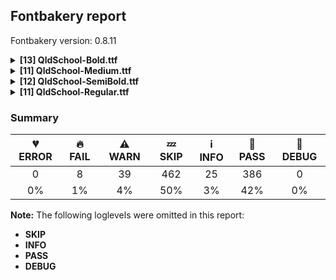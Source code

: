 ## Fontbakery report

Fontbakery version: 0.8.11

<details><summary><b>[13] QldSchool-Bold.ttf</b></summary><div><details><summary>🔥 <b>FAIL:</b> Check family name for GF Guide compliance. (<a href="https://font-bakery.readthedocs.io/en/stable/fontbakery/profiles/googlefonts.html#com.google.fonts/check/name/family_name_compliance">com.google.fonts/check/name/family_name_compliance</a>)</summary><div>


* 🔥 **FAIL** "QldSchool" is a CamelCased name. To solve this, simply use spaces instead in the font name. [code: camelcase]
</div></details><details><summary>🔥 <b>FAIL:</b> Do we have the latest version of FontBakery installed? (<a href="https://font-bakery.readthedocs.io/en/stable/fontbakery/profiles/universal.html#com.google.fonts/check/fontbakery_version">com.google.fonts/check/fontbakery_version</a>)</summary><div>


* 🔥 **FAIL** Current Font Bakery version is 0.8.11, while a newer 0.10.2 is already available. Please upgrade it with 'pip install -U fontbakery' [code: outdated-fontbakery]
</div></details><details><summary>⚠ <b>WARN:</b> Check Google Fonts glyph coverage. (<a href="https://font-bakery.readthedocs.io/en/stable/fontbakery/profiles/googlefonts.html#com.google.fonts/check/glyph_coverage">com.google.fonts/check/glyph_coverage</a>)</summary><div>


* ⚠ **WARN** GF_TransLatin_Pinyin is almost fulfilled. Missing codepoints:

	- 0x207F (SUPERSCRIPT LATIN SMALL LETTER N)


	- 0x030D (COMBINING VERTICAL LINE ABOVE)


	- 0x0358 (COMBINING DOT ABOVE RIGHT)


	- 0x1D3A (MODIFIER LETTER CAPITAL N)


	- 0x0114 (LATIN CAPITAL LETTER E WITH BREVE)


	- 0x012C (LATIN CAPITAL LETTER I WITH BREVE)
 

	- 0x014E (LATIN CAPITAL LETTER O WITH BREVE)
 [code: missing-codepoints]
</div></details><details><summary>⚠ <b>WARN:</b> Are there caret positions declared for every ligature? (<a href="https://font-bakery.readthedocs.io/en/stable/fontbakery/profiles/googlefonts.html#com.google.fonts/check/ligature_carets">com.google.fonts/check/ligature_carets</a>)</summary><div>


* ⚠ **WARN** This font lacks caret position values for ligature glyphs on its GDEF table. [code: lacks-caret-pos]
</div></details><details><summary>⚠ <b>WARN:</b> Is there kerning info for non-ligated sequences? (<a href="https://font-bakery.readthedocs.io/en/stable/fontbakery/profiles/googlefonts.html#com.google.fonts/check/kerning_for_non_ligated_sequences">com.google.fonts/check/kerning_for_non_ligated_sequences</a>)</summary><div>


* ⚠ **WARN** GPOS table lacks kerning info for the following non-ligated sequences:

	- f + i 

	- i + l [code: lacks-kern-info]
</div></details><details><summary>⚠ <b>WARN:</b> Check font follows the Google Fonts vertical metric schema (<a href="https://font-bakery.readthedocs.io/en/stable/fontbakery/profiles/googlefonts.html#com.google.fonts/check/vertical_metrics">com.google.fonts/check/vertical_metrics</a>)</summary><div>


* ⚠ **WARN** We recommend the absolute sum of the hhea metrics should be between 1.2-1.5x of the font's upm. This font has 1.7395x (3479) [code: bad-hhea-range]
</div></details><details><summary>⚠ <b>WARN:</b> Ensure fonts have ScriptLangTags declared on the 'meta' table. (<a href="https://font-bakery.readthedocs.io/en/stable/fontbakery/profiles/googlefonts.html#com.google.fonts/check/meta/script_lang_tags">com.google.fonts/check/meta/script_lang_tags</a>)</summary><div>


* ⚠ **WARN** This font file does not have a 'meta' table. [code: lacks-meta-table]
</div></details><details><summary>⚠ <b>WARN:</b> Check font contains no unreachable glyphs (<a href="https://font-bakery.readthedocs.io/en/stable/fontbakery/profiles/universal.html#com.google.fonts/check/unreachable_glyphs">com.google.fonts/check/unreachable_glyphs</a>)</summary><div>


* ⚠ **WARN** The following glyphs could not be reached by codepoint or substitution rules:

	- i.cv04

	- i.cv05

	- idotless_cedillabelowcomb

	- m.cv04

	- m.cv05

	- n.cv04

	- n.cv05

	- u.cv04

	- u.cv05

	- uni0131031B

	- uni01310324

	- uni01310325

	- uni01310326

	- x.cv04 

	- x.cv05
 [code: unreachable-glyphs]
</div></details><details><summary>⚠ <b>WARN:</b> Check if each glyph has the recommended amount of contours. (<a href="https://font-bakery.readthedocs.io/en/stable/fontbakery/profiles/universal.html#com.google.fonts/check/contour_count">com.google.fonts/check/contour_count</a>)</summary><div>


* ⚠ **WARN** This check inspects the glyph outlines and detects the total number of contours in each of them. The expected values are infered from the typical ammounts of contours observed in a large collection of reference font families. The divergences listed below may simply indicate a significantly different design on some of your glyphs. On the other hand, some of these may flag actual bugs in the font such as glyphs mapped to an incorrect codepoint. Please consider reviewing the design and codepoint assignment of these to make sure they are correct.

The following glyphs do not have the recommended number of contours:

	- Glyph name: Eth	Contours detected: 3	Expected: 2

	- Glyph name: aogonek	Contours detected: 3	Expected: 2

	- Glyph name: Dcroat	Contours detected: 3	Expected: 2

	- Glyph name: dcroat	Contours detected: 3	Expected: 2

	- Glyph name: eogonek	Contours detected: 3	Expected: 2

	- Glyph name: hbar	Contours detected: 2	Expected: 1

	- Glyph name: OE	Contours detected: 3	Expected: 2

	- Glyph name: oe	Contours detected: 4	Expected: 3

	- Glyph name: Tbar	Contours detected: 2	Expected: 1

	- Glyph name: tbar	Contours detected: 2	Expected: 1

	- Glyph name: Uogonek	Contours detected: 2	Expected: 1

	- Glyph name: uogonek	Contours detected: 2	Expected: 1

	- Glyph name: ohorn	Contours detected: 3	Expected: 2

	- Glyph name: Uhorn	Contours detected: 2	Expected: 1

	- Glyph name: uhorn	Contours detected: 2	Expected: 1

	- Glyph name: uni01EB	Contours detected: 3	Expected: 2

	- Glyph name: uni01EC	Contours detected: 4	Expected: 3

	- Glyph name: uni01ED	Contours detected: 4	Expected: 3

	- Glyph name: uni0228	Contours detected: 2	Expected: 1

	- Glyph name: uni0229	Contours detected: 3	Expected: 2

	- Glyph name: uni02B9	Contours detected: 0	Expected: 1

	- Glyph name: uni02C8	Contours detected: 0	Expected: 1

	- Glyph name: lambda	Contours detected: 0	Expected: 1

	- Glyph name: uni0E3F	Contours detected: 4	Expected: 3 or 5

	- Glyph name: uni1E09	Contours detected: 3	Expected: 2

	- Glyph name: uni1E1C	Contours detected: 3	Expected: 2

	- Glyph name: uni1E1D	Contours detected: 4	Expected: 3

	- Glyph name: uni1EDB	Contours detected: 4	Expected: 3

	- Glyph name: uni1EDD	Contours detected: 4	Expected: 3

	- Glyph name: uni1EDF	Contours detected: 4	Expected: 3

	- Glyph name: uni1EE1	Contours detected: 4	Expected: 3

	- Glyph name: uni1EE3	Contours detected: 4	Expected: 3

	- Glyph name: uni1EE8	Contours detected: 3	Expected: 2

	- Glyph name: uni1EE9	Contours detected: 3	Expected: 2

	- Glyph name: uni1EEA	Contours detected: 3	Expected: 2

	- Glyph name: uni1EEB	Contours detected: 3	Expected: 2

	- Glyph name: uni1EEC	Contours detected: 3	Expected: 2

	- Glyph name: uni1EED	Contours detected: 3	Expected: 2

	- Glyph name: uni1EEE	Contours detected: 3	Expected: 2

	- Glyph name: uni1EEF	Contours detected: 3	Expected: 2

	- Glyph name: uni1EF0	Contours detected: 3	Expected: 2

	- Glyph name: uni1EF1	Contours detected: 3	Expected: 2

	- Glyph name: Dcroat	Contours detected: 3	Expected: 2

	- Glyph name: Eth	Contours detected: 3	Expected: 2

	- Glyph name: OE	Contours detected: 3	Expected: 2

	- Glyph name: Tbar	Contours detected: 2	Expected: 1

	- Glyph name: Uhorn	Contours detected: 2	Expected: 1

	- Glyph name: Uogonek	Contours detected: 2	Expected: 1

	- Glyph name: aogonek	Contours detected: 3	Expected: 2

	- Glyph name: dcroat	Contours detected: 3	Expected: 2

	- Glyph name: eogonek	Contours detected: 3	Expected: 2

	- Glyph name: hbar	Contours detected: 2	Expected: 1

	- Glyph name: lambda	Contours detected: 0	Expected: 1

	- Glyph name: oe	Contours detected: 4	Expected: 3

	- Glyph name: ohorn	Contours detected: 3	Expected: 2

	- Glyph name: tbar	Contours detected: 2	Expected: 1

	- Glyph name: uhorn	Contours detected: 2	Expected: 1

	- Glyph name: uni01EC	Contours detected: 4	Expected: 3

	- Glyph name: uni01ED	Contours detected: 4	Expected: 3

	- Glyph name: uni0228	Contours detected: 2	Expected: 1

	- Glyph name: uni0229	Contours detected: 3	Expected: 2

	- Glyph name: uni02B9	Contours detected: 0	Expected: 1

	- Glyph name: uni02C8	Contours detected: 0	Expected: 1

	- Glyph name: uni0E3F	Contours detected: 4	Expected: 3 or 5

	- Glyph name: uni1E09	Contours detected: 3	Expected: 2

	- Glyph name: uni1E1C	Contours detected: 3	Expected: 2

	- Glyph name: uni1E1D	Contours detected: 4	Expected: 3

	- Glyph name: uni1EDB	Contours detected: 4	Expected: 3

	- Glyph name: uni1EDD	Contours detected: 4	Expected: 3

	- Glyph name: uni1EDF	Contours detected: 4	Expected: 3

	- Glyph name: uni1EE1	Contours detected: 4	Expected: 3

	- Glyph name: uni1EE3	Contours detected: 4	Expected: 3

	- Glyph name: uni1EE8	Contours detected: 3	Expected: 2

	- Glyph name: uni1EE9	Contours detected: 3	Expected: 2

	- Glyph name: uni1EEA	Contours detected: 3	Expected: 2

	- Glyph name: uni1EEB	Contours detected: 3	Expected: 2

	- Glyph name: uni1EEC	Contours detected: 3	Expected: 2

	- Glyph name: uni1EED	Contours detected: 3	Expected: 2

	- Glyph name: uni1EEE	Contours detected: 3	Expected: 2

	- Glyph name: uni1EEF	Contours detected: 3	Expected: 2

	- Glyph name: uni1EF0	Contours detected: 3	Expected: 2

	- Glyph name: uni1EF1	Contours detected: 3	Expected: 2 

	- Glyph name: uogonek	Contours detected: 2	Expected: 1
 [code: contour-count]
</div></details><details><summary>⚠ <b>WARN:</b> Check math signs have the same width. (<a href="https://font-bakery.readthedocs.io/en/stable/fontbakery/profiles/universal.html#com.google.fonts/check/math_signs_width">com.google.fonts/check/math_signs_width</a>)</summary><div>


* ⚠ **WARN** The most common width is 1440 among a set of 3 math glyphs.
The following math glyphs have a different width, though:

Width = 1159:
plus

Width = 1340:
less

Width = 1345:
greater

Width = 1364:
plusminus

Width = 1478:
multiply

Width = 1358:
divide

Width = 1359:
minus

Width = 1466:
approxequal

Width = 1376:
greaterequal
 [code: width-outliers]
</div></details><details><summary>⚠ <b>WARN:</b> Are there any misaligned on-curve points? (<a href="https://font-bakery.readthedocs.io/en/stable/fontbakery/profiles/<Section: Outline Correctness Checks>.html#com.google.fonts/check/outline_alignment_miss">com.google.fonts/check/outline_alignment_miss</a>)</summary><div>


* ⚠ **WARN** The following glyphs have on-curve points which have potentially incorrect y coordinates:

	* five (U+0035): X=392.5,Y=-1.0 (should be at baseline 0?)

	* J (U+004A): X=169.0,Y=1.0 (should be at baseline 0?)

	* Q (U+0051): X=627.5,Y=1.0 (should be at baseline 0?)

	* X (U+0058): X=1494.5,Y=1956.5 (should be at cap-height 1958?)

	* e (U+0065): X=286.0,Y=0.5 (should be at baseline 0?)

	* j (U+006A): X=-311.5,Y=-901.5 (should be at descender -903?)

	* j (U+006A): X=-425.0,Y=-904.0 (should be at descender -903?)

	* x (U+0078): X=263.5,Y=1054.5 (should be at x-height 1055?)

	* x (U+0078): X=952.0,Y=1054.0 (should be at x-height 1055?)

	* x (U+0078): X=102.0,Y=-0.5 (should be at baseline 0?)

	* y (U+0079): X=110.0,Y=-902.0 (should be at descender -903?)

	* yen (U+00A5): X=540.0,Y=1960.0 (should be at cap-height 1958?)

	* Aring (U+00C5): X=1088.5,Y=2575.0 (should be at ascender 2576?)

	* ae (U+00E6): X=1068.0,Y=0.5 (should be at baseline 0?)

	* egrave (U+00E8): X=286.0,Y=0.5 (should be at baseline 0?)

	* eacute (U+00E9): X=286.0,Y=0.5 (should be at baseline 0?)

	* ecircumflex (U+00EA): X=286.0,Y=0.5 (should be at baseline 0?)

	* edieresis (U+00EB): X=286.0,Y=0.5 (should be at baseline 0?)

	* yacute (U+00FD): X=110.0,Y=-902.0 (should be at descender -903?)

	* ydieresis (U+00FF): X=110.0,Y=-902.0 (should be at descender -903?)

	* emacron (U+0113): X=286.0,Y=0.5 (should be at baseline 0?)

	* ebreve (U+0115): X=286.0,Y=0.5 (should be at baseline 0?)

	* edotaccent (U+0117): X=286.0,Y=0.5 (should be at baseline 0?)

	* eogonek (U+0119): X=286.0,Y=0.5 (should be at baseline 0?)

	* ecaron (U+011B): X=286.0,Y=0.5 (should be at baseline 0?)

	* IJ (U+0132): X=1080.0,Y=1.0 (should be at baseline 0?)

	* ij (U+0133): X=236.5,Y=-901.5 (should be at descender -903?)

	* ij (U+0133): X=123.0,Y=-904.0 (should be at descender -903?)

	* Jcircumflex (U+0134): X=169.0,Y=1.0 (should be at baseline 0?)

	* jcircumflex (U+0135): X=-418.5,Y=-901.0 (should be at descender -903?)

	* jcircumflex (U+0135): X=-535.5,Y=-902.5 (should be at descender -903?)

	* Ncaron (U+0147): X=1122.0,Y=2578.0 (should be at ascender 2576?)

	* oe (U+0153): X=957.0,Y=0.5 (should be at baseline 0?)

	* Uring (U+016E): X=1057.5,Y=2575.0 (should be at ascender 2576?)

	* ycircumflex (U+0177): X=110.0,Y=-902.0 (should be at descender -903?)

	* uni0181 (U+0181): X=331.0,Y=1957.0 (should be at cap-height 1958?)

	* uni018A (U+018A): X=351.0,Y=1957.0 (should be at cap-height 1958?)

	* uni0198 (U+0198): X=1574.0,Y=1959.0 (should be at cap-height 1958?)

	* uni01B3 (U+01B3): X=468.0,Y=1957.0 (should be at cap-height 1958?)

	* uni01B4 (U+01B4): X=110.0,Y=-902.0 (should be at descender -903?)

	* uni01B7 (U+01B7): X=439.0,Y=-2.0 (should be at baseline 0?)

	* uni01C7 (U+01C7): X=1772.0,Y=1.0 (should be at baseline 0?)

	* uni01C8 (U+01C8): X=1165.5,Y=-901.5 (should be at descender -903?)

	* uni01C8 (U+01C8): X=1052.0,Y=-904.0 (should be at descender -903?)

	* uni01C9 (U+01C9): X=243.5,Y=-901.5 (should be at descender -903?)

	* uni01C9 (U+01C9): X=130.0,Y=-904.0 (should be at descender -903?)

	* uni01CA (U+01CA): X=1883.0,Y=1.0 (should be at baseline 0?)

	* uni01CB (U+01CB): X=1358.5,Y=-901.5 (should be at descender -903?)

	* uni01CB (U+01CB): X=1245.0,Y=-904.0 (should be at descender -903?)

	* uni01CC (U+01CC): X=920.5,Y=-901.5 (should be at descender -903?)

	* uni01CC (U+01CC): X=807.0,Y=-904.0 (should be at descender -903?)

	* uni01DC (U+01DC): X=1044.0,Y=1957.0 (should be at cap-height 1958?)

	* uni01E3 (U+01E3): X=1068.0,Y=0.5 (should be at baseline 0?)

	* uni01EE (U+01EE): X=439.0,Y=-2.0 (should be at baseline 0?)

	* uni0205 (U+0205): X=286.0,Y=0.5 (should be at baseline 0?)

	* uni0207 (U+0207): X=286.0,Y=0.5 (should be at baseline 0?)

	* uni0229 (U+0229): X=286.0,Y=0.5 (should be at baseline 0?)

	* uni0233 (U+0233): X=110.0,Y=-902.0 (should be at descender -903?)

	* uni0237 (U+0237): X=-418.5,Y=-901.0 (should be at descender -903?)

	* uni0237 (U+0237): X=-535.5,Y=-902.5 (should be at descender -903?)

	* uni1E15 (U+1E15): X=286.0,Y=0.5 (should be at baseline 0?)

	* uni1E17 (U+1E17): X=286.0,Y=0.5 (should be at baseline 0?)

	* uni1E19 (U+1E19): X=286.0,Y=0.5 (should be at baseline 0?)

	* uni1E1B (U+1E1B): X=286.0,Y=0.5 (should be at baseline 0?)

	* uni1E1D (U+1E1D): X=286.0,Y=0.5 (should be at baseline 0?)

	* uni1E3E (U+1E3E): X=1668.0,Y=2574.0 (should be at ascender 2576?)

	* uni1E8A (U+1E8A): X=1494.5,Y=1956.5 (should be at cap-height 1958?)

	* uni1E8B (U+1E8B): X=102.0,Y=-0.5 (should be at baseline 0?)

	* uni1E8C (U+1E8C): X=1494.5,Y=1956.5 (should be at cap-height 1958?)

	* uni1E8D (U+1E8D): X=102.0,Y=-0.5 (should be at baseline 0?)

	* uni1E8F (U+1E8F): X=110.0,Y=-902.0 (should be at descender -903?)

	* uni1EB5 (U+1EB5): X=1118.0,Y=1960.0 (should be at cap-height 1958?)

	* uni1EB9 (U+1EB9): X=286.0,Y=0.5 (should be at baseline 0?)

	* uni1EBB (U+1EBB): X=286.0,Y=0.5 (should be at baseline 0?)

	* uni1EBD (U+1EBD): X=286.0,Y=0.5 (should be at baseline 0?)

	* uni1EBF (U+1EBF): X=286.0,Y=0.5 (should be at baseline 0?)

	* uni1EC1 (U+1EC1): X=286.0,Y=0.5 (should be at baseline 0?)

	* uni1EC3 (U+1EC3): X=286.0,Y=0.5 (should be at baseline 0?)

	* uni1EC5 (U+1EC5): X=286.0,Y=0.5 (should be at baseline 0?)

	* uni1EC7 (U+1EC7): X=286.0,Y=0.5 (should be at baseline 0?)

	* ygrave (U+1EF3): X=110.0,Y=-902.0 (should be at descender -903?)

	* uni1EF5 (U+1EF5): X=110.0,Y=-902.0 (should be at descender -903?)

	* uni1EF7 (U+1EF7): X=110.0,Y=-902.0 (should be at descender -903?)

	* uni1EF9 (U+1EF9): X=110.0,Y=-902.0 (should be at descender -903?)

	* uni2075 (U+2075): X=392.5,Y=-1.0 (should be at baseline 0?)

	* uni2085 (U+2085): X=392.5,Y=-1.0 (should be at baseline 0?)

	* uni2206 (U+2206): X=1231.0,Y=2.0 (should be at baseline 0?)

	* uni2206 (U+2206): X=214.0,Y=2.0 (should be at baseline 0?)

	* uni2206 (U+2206): X=1235.0,Y=2.0 (should be at baseline 0?) 

	* notequal (U+2260): X=558.0,Y=-2.0 (should be at baseline 0?) [code: found-misalignments]
</div></details><details><summary>⚠ <b>WARN:</b> Do outlines contain any jaggy segments? (<a href="https://font-bakery.readthedocs.io/en/stable/fontbakery/profiles/<Section: Outline Correctness Checks>.html#com.google.fonts/check/outline_jaggy_segments">com.google.fonts/check/outline_jaggy_segments</a>)</summary><div>


* ⚠ **WARN** The following glyphs have jaggy segments:

	* ordfeminine (U+00AA): B<<905.5,1239.5>-<865.0,1279.0>-<882.0,1351.0>>/L<<882.0,1351.0>--<864.0,1276.0>> = 0.21086679589269736 

	* uni2151 (U+2151): B<<2148.5,1097.5>-<2179.0,1124.0>-<2197.0,1125.0>>/L<<2197.0,1125.0>--<2137.0,1125.0>> = 3.1798301198641643 [code: found-jaggy-segments]
</div></details><details><summary>⚠ <b>WARN:</b> Do outlines contain any semi-vertical or semi-horizontal lines? (<a href="https://font-bakery.readthedocs.io/en/stable/fontbakery/profiles/<Section: Outline Correctness Checks>.html#com.google.fonts/check/outline_semi_vertical">com.google.fonts/check/outline_semi_vertical</a>)</summary><div>


* ⚠ **WARN** The following glyphs have semi-vertical/semi-horizontal lines:

	* arrowleft (U+2190): L<<1717.0,754.0>--<822.0,755.0>>

	* arrowleft (U+2190): L<<856.0,993.0>--<1728.0,992.0>>

	* arrowright (U+2192): L<<1309.0,797.0>--<437.0,798.0>>

	* arrowright (U+2192): L<<448.0,1036.0>--<1343.0,1035.0>>

	* uni0181 (U+0181): L<<331.0,1957.0>--<594.0,1958.0>> 

	* uni018A (U+018A): L<<351.0,1957.0>--<751.0,1958.0>> [code: found-semi-vertical]
</div></details><br></div></details><details><summary><b>[11] QldSchool-Medium.ttf</b></summary><div><details><summary>🔥 <b>FAIL:</b> Check family name for GF Guide compliance. (<a href="https://font-bakery.readthedocs.io/en/stable/fontbakery/profiles/googlefonts.html#com.google.fonts/check/name/family_name_compliance">com.google.fonts/check/name/family_name_compliance</a>)</summary><div>


* 🔥 **FAIL** "QldSchool" is a CamelCased name. To solve this, simply use spaces instead in the font name. [code: camelcase]
</div></details><details><summary>🔥 <b>FAIL:</b> Do we have the latest version of FontBakery installed? (<a href="https://font-bakery.readthedocs.io/en/stable/fontbakery/profiles/universal.html#com.google.fonts/check/fontbakery_version">com.google.fonts/check/fontbakery_version</a>)</summary><div>


* 🔥 **FAIL** Current Font Bakery version is 0.8.11, while a newer 0.10.2 is already available. Please upgrade it with 'pip install -U fontbakery' [code: outdated-fontbakery]
</div></details><details><summary>⚠ <b>WARN:</b> Check Google Fonts glyph coverage. (<a href="https://font-bakery.readthedocs.io/en/stable/fontbakery/profiles/googlefonts.html#com.google.fonts/check/glyph_coverage">com.google.fonts/check/glyph_coverage</a>)</summary><div>


* ⚠ **WARN** GF_TransLatin_Pinyin is almost fulfilled. Missing codepoints:

	- 0x207F (SUPERSCRIPT LATIN SMALL LETTER N)


	- 0x030D (COMBINING VERTICAL LINE ABOVE)


	- 0x0358 (COMBINING DOT ABOVE RIGHT)


	- 0x1D3A (MODIFIER LETTER CAPITAL N)


	- 0x0114 (LATIN CAPITAL LETTER E WITH BREVE)


	- 0x012C (LATIN CAPITAL LETTER I WITH BREVE)
 

	- 0x014E (LATIN CAPITAL LETTER O WITH BREVE)
 [code: missing-codepoints]
</div></details><details><summary>⚠ <b>WARN:</b> Are there caret positions declared for every ligature? (<a href="https://font-bakery.readthedocs.io/en/stable/fontbakery/profiles/googlefonts.html#com.google.fonts/check/ligature_carets">com.google.fonts/check/ligature_carets</a>)</summary><div>


* ⚠ **WARN** This font lacks caret position values for ligature glyphs on its GDEF table. [code: lacks-caret-pos]
</div></details><details><summary>⚠ <b>WARN:</b> Is there kerning info for non-ligated sequences? (<a href="https://font-bakery.readthedocs.io/en/stable/fontbakery/profiles/googlefonts.html#com.google.fonts/check/kerning_for_non_ligated_sequences">com.google.fonts/check/kerning_for_non_ligated_sequences</a>)</summary><div>


* ⚠ **WARN** GPOS table lacks kerning info for the following non-ligated sequences:

	- f + i 

	- i + l [code: lacks-kern-info]
</div></details><details><summary>⚠ <b>WARN:</b> Check font follows the Google Fonts vertical metric schema (<a href="https://font-bakery.readthedocs.io/en/stable/fontbakery/profiles/googlefonts.html#com.google.fonts/check/vertical_metrics">com.google.fonts/check/vertical_metrics</a>)</summary><div>


* ⚠ **WARN** We recommend the absolute sum of the hhea metrics should be between 1.2-1.5x of the font's upm. This font has 1.7395x (3479) [code: bad-hhea-range]
</div></details><details><summary>⚠ <b>WARN:</b> Ensure fonts have ScriptLangTags declared on the 'meta' table. (<a href="https://font-bakery.readthedocs.io/en/stable/fontbakery/profiles/googlefonts.html#com.google.fonts/check/meta/script_lang_tags">com.google.fonts/check/meta/script_lang_tags</a>)</summary><div>


* ⚠ **WARN** This font file does not have a 'meta' table. [code: lacks-meta-table]
</div></details><details><summary>⚠ <b>WARN:</b> Check font contains no unreachable glyphs (<a href="https://font-bakery.readthedocs.io/en/stable/fontbakery/profiles/universal.html#com.google.fonts/check/unreachable_glyphs">com.google.fonts/check/unreachable_glyphs</a>)</summary><div>


* ⚠ **WARN** The following glyphs could not be reached by codepoint or substitution rules:

	- i.cv04

	- i.cv05

	- idotless_cedillabelowcomb

	- m.cv04

	- m.cv05

	- n.cv04

	- n.cv05

	- u.cv04

	- u.cv05

	- uni0131031B

	- uni01310324

	- uni01310325

	- uni01310326

	- x.cv04 

	- x.cv05
 [code: unreachable-glyphs]
</div></details><details><summary>⚠ <b>WARN:</b> Check if each glyph has the recommended amount of contours. (<a href="https://font-bakery.readthedocs.io/en/stable/fontbakery/profiles/universal.html#com.google.fonts/check/contour_count">com.google.fonts/check/contour_count</a>)</summary><div>


* ⚠ **WARN** This check inspects the glyph outlines and detects the total number of contours in each of them. The expected values are infered from the typical ammounts of contours observed in a large collection of reference font families. The divergences listed below may simply indicate a significantly different design on some of your glyphs. On the other hand, some of these may flag actual bugs in the font such as glyphs mapped to an incorrect codepoint. Please consider reviewing the design and codepoint assignment of these to make sure they are correct.

The following glyphs do not have the recommended number of contours:

	- Glyph name: Eth	Contours detected: 3	Expected: 2

	- Glyph name: aogonek	Contours detected: 3	Expected: 2

	- Glyph name: Dcroat	Contours detected: 3	Expected: 2

	- Glyph name: dcroat	Contours detected: 3	Expected: 2

	- Glyph name: eogonek	Contours detected: 3	Expected: 2

	- Glyph name: hbar	Contours detected: 2	Expected: 1

	- Glyph name: OE	Contours detected: 3	Expected: 2

	- Glyph name: oe	Contours detected: 4	Expected: 3

	- Glyph name: Tbar	Contours detected: 2	Expected: 1

	- Glyph name: tbar	Contours detected: 2	Expected: 1

	- Glyph name: Uogonek	Contours detected: 2	Expected: 1

	- Glyph name: uogonek	Contours detected: 2	Expected: 1

	- Glyph name: ohorn	Contours detected: 3	Expected: 2

	- Glyph name: Uhorn	Contours detected: 2	Expected: 1

	- Glyph name: uhorn	Contours detected: 2	Expected: 1

	- Glyph name: uni01EB	Contours detected: 3	Expected: 2

	- Glyph name: uni01EC	Contours detected: 4	Expected: 3

	- Glyph name: uni01ED	Contours detected: 4	Expected: 3

	- Glyph name: uni0228	Contours detected: 2	Expected: 1

	- Glyph name: uni0229	Contours detected: 3	Expected: 2

	- Glyph name: uni02B9	Contours detected: 0	Expected: 1

	- Glyph name: uni02C8	Contours detected: 0	Expected: 1

	- Glyph name: lambda	Contours detected: 0	Expected: 1

	- Glyph name: uni0E3F	Contours detected: 4	Expected: 3 or 5

	- Glyph name: uni1E09	Contours detected: 3	Expected: 2

	- Glyph name: uni1E1C	Contours detected: 3	Expected: 2

	- Glyph name: uni1E1D	Contours detected: 4	Expected: 3

	- Glyph name: uni1EDB	Contours detected: 4	Expected: 3

	- Glyph name: uni1EDD	Contours detected: 4	Expected: 3

	- Glyph name: uni1EDF	Contours detected: 4	Expected: 3

	- Glyph name: uni1EE1	Contours detected: 4	Expected: 3

	- Glyph name: uni1EE3	Contours detected: 4	Expected: 3

	- Glyph name: uni1EE8	Contours detected: 3	Expected: 2

	- Glyph name: uni1EE9	Contours detected: 3	Expected: 2

	- Glyph name: uni1EEA	Contours detected: 3	Expected: 2

	- Glyph name: uni1EEB	Contours detected: 3	Expected: 2

	- Glyph name: uni1EEC	Contours detected: 3	Expected: 2

	- Glyph name: uni1EED	Contours detected: 3	Expected: 2

	- Glyph name: uni1EEE	Contours detected: 3	Expected: 2

	- Glyph name: uni1EEF	Contours detected: 3	Expected: 2

	- Glyph name: uni1EF0	Contours detected: 3	Expected: 2

	- Glyph name: uni1EF1	Contours detected: 3	Expected: 2

	- Glyph name: Dcroat	Contours detected: 3	Expected: 2

	- Glyph name: Eth	Contours detected: 3	Expected: 2

	- Glyph name: OE	Contours detected: 3	Expected: 2

	- Glyph name: Tbar	Contours detected: 2	Expected: 1

	- Glyph name: Uhorn	Contours detected: 2	Expected: 1

	- Glyph name: Uogonek	Contours detected: 2	Expected: 1

	- Glyph name: aogonek	Contours detected: 3	Expected: 2

	- Glyph name: dcroat	Contours detected: 3	Expected: 2

	- Glyph name: eogonek	Contours detected: 3	Expected: 2

	- Glyph name: hbar	Contours detected: 2	Expected: 1

	- Glyph name: lambda	Contours detected: 0	Expected: 1

	- Glyph name: oe	Contours detected: 4	Expected: 3

	- Glyph name: ohorn	Contours detected: 3	Expected: 2

	- Glyph name: tbar	Contours detected: 2	Expected: 1

	- Glyph name: uhorn	Contours detected: 2	Expected: 1

	- Glyph name: uni01EC	Contours detected: 4	Expected: 3

	- Glyph name: uni01ED	Contours detected: 4	Expected: 3

	- Glyph name: uni0228	Contours detected: 2	Expected: 1

	- Glyph name: uni0229	Contours detected: 3	Expected: 2

	- Glyph name: uni02B9	Contours detected: 0	Expected: 1

	- Glyph name: uni02C8	Contours detected: 0	Expected: 1

	- Glyph name: uni0E3F	Contours detected: 4	Expected: 3 or 5

	- Glyph name: uni1E09	Contours detected: 3	Expected: 2

	- Glyph name: uni1E1C	Contours detected: 3	Expected: 2

	- Glyph name: uni1E1D	Contours detected: 4	Expected: 3

	- Glyph name: uni1EDB	Contours detected: 4	Expected: 3

	- Glyph name: uni1EDD	Contours detected: 4	Expected: 3

	- Glyph name: uni1EDF	Contours detected: 4	Expected: 3

	- Glyph name: uni1EE1	Contours detected: 4	Expected: 3

	- Glyph name: uni1EE3	Contours detected: 4	Expected: 3

	- Glyph name: uni1EE8	Contours detected: 3	Expected: 2

	- Glyph name: uni1EE9	Contours detected: 3	Expected: 2

	- Glyph name: uni1EEA	Contours detected: 3	Expected: 2

	- Glyph name: uni1EEB	Contours detected: 3	Expected: 2

	- Glyph name: uni1EEC	Contours detected: 3	Expected: 2

	- Glyph name: uni1EED	Contours detected: 3	Expected: 2

	- Glyph name: uni1EEE	Contours detected: 3	Expected: 2

	- Glyph name: uni1EEF	Contours detected: 3	Expected: 2

	- Glyph name: uni1EF0	Contours detected: 3	Expected: 2

	- Glyph name: uni1EF1	Contours detected: 3	Expected: 2 

	- Glyph name: uogonek	Contours detected: 2	Expected: 1
 [code: contour-count]
</div></details><details><summary>⚠ <b>WARN:</b> Check math signs have the same width. (<a href="https://font-bakery.readthedocs.io/en/stable/fontbakery/profiles/universal.html#com.google.fonts/check/math_signs_width">com.google.fonts/check/math_signs_width</a>)</summary><div>


* ⚠ **WARN** The most common width is 1362 among a set of 2 math glyphs.
The following math glyphs have a different width, though:

Width = 1105:
plus

Width = 1260:
less

Width = 1261:
greater

Width = 1278:
plusminus

Width = 1402:
multiply

Width = 1284:
divide

Width = 1280:
minus

Width = 1374:
approxequal

Width = 1347:
lessequal

Width = 1287:
greaterequal
 [code: width-outliers]
</div></details><details><summary>⚠ <b>WARN:</b> Do outlines contain any semi-vertical or semi-horizontal lines? (<a href="https://font-bakery.readthedocs.io/en/stable/fontbakery/profiles/<Section: Outline Correctness Checks>.html#com.google.fonts/check/outline_semi_vertical">com.google.fonts/check/outline_semi_vertical</a>)</summary><div>


* ⚠ **WARN** The following glyphs have semi-vertical/semi-horizontal lines:

	* A (U+0041): L<<1019.0,1441.0>--<1018.0,1691.0>>

	* Aacute (U+00C1): L<<1019.0,1441.0>--<1018.0,1691.0>>

	* Abreve (U+0102): L<<1019.0,1441.0>--<1018.0,1691.0>>

	* Acircumflex (U+00C2): L<<1019.0,1441.0>--<1018.0,1691.0>>

	* Adieresis (U+00C4): L<<1019.0,1441.0>--<1018.0,1691.0>>

	* Agrave (U+00C0): L<<1019.0,1441.0>--<1018.0,1691.0>>

	* Amacron (U+0100): L<<1019.0,1441.0>--<1018.0,1691.0>>

	* Aogonek (U+0104): L<<1019.0,1441.0>--<1018.0,1691.0>>

	* Aring (U+00C5): L<<1019.0,1441.0>--<1018.0,1691.0>>

	* Atilde (U+00C3): L<<1019.0,1441.0>--<1018.0,1691.0>>

	* arrowleft (U+2190): L<<1716.0,768.0>--<695.0,769.0>>

	* arrowleft (U+2190): L<<724.0,948.0>--<1737.0,947.0>>

	* arrowright (U+2192): L<<1430.0,809.0>--<417.0,810.0>>

	* uni0181 (U+0181): L<<326.0,1959.0>--<557.0,1958.0>>

	* uni0181 (U+0181): L<<430.0,1761.0>--<314.0,1762.0>>

	* uni018A (U+018A): L<<361.0,1959.0>--<689.0,1958.0>>

	* uni01CD (U+01CD): L<<1019.0,1441.0>--<1018.0,1691.0>>

	* uni01DE (U+01DE): L<<1019.0,1441.0>--<1018.0,1691.0>>

	* uni01E0 (U+01E0): L<<1019.0,1441.0>--<1018.0,1691.0>>

	* uni0200 (U+0200): L<<1019.0,1441.0>--<1018.0,1691.0>>

	* uni0202 (U+0202): L<<1019.0,1441.0>--<1018.0,1691.0>>

	* uni0226 (U+0226): L<<1019.0,1441.0>--<1018.0,1691.0>>

	* uni1E00 (U+1E00): L<<1019.0,1441.0>--<1018.0,1691.0>>

	* uni1EA0 (U+1EA0): L<<1019.0,1441.0>--<1018.0,1691.0>>

	* uni1EA2 (U+1EA2): L<<1019.0,1441.0>--<1018.0,1691.0>>

	* uni1EA4 (U+1EA4): L<<1019.0,1441.0>--<1018.0,1691.0>>

	* uni1EA6 (U+1EA6): L<<1019.0,1441.0>--<1018.0,1691.0>>

	* uni1EA8 (U+1EA8): L<<1019.0,1441.0>--<1018.0,1691.0>>

	* uni1EAA (U+1EAA): L<<1019.0,1441.0>--<1018.0,1691.0>>

	* uni1EAC (U+1EAC): L<<1019.0,1441.0>--<1018.0,1691.0>>

	* uni1EAE (U+1EAE): L<<1019.0,1441.0>--<1018.0,1691.0>>

	* uni1EB0 (U+1EB0): L<<1019.0,1441.0>--<1018.0,1691.0>>

	* uni1EB2 (U+1EB2): L<<1019.0,1441.0>--<1018.0,1691.0>>

	* uni1EB4 (U+1EB4): L<<1019.0,1441.0>--<1018.0,1691.0>>

	* uni1EB6 (U+1EB6): L<<1019.0,1441.0>--<1018.0,1691.0>>

	* uni2206 (U+2206): L<<1019.0,1441.0>--<1018.0,1691.0>> 

	* uni2206 (U+2206): L<<280.0,190.0>--<1115.0,189.0>> [code: found-semi-vertical]
</div></details><br></div></details><details><summary><b>[12] QldSchool-SemiBold.ttf</b></summary><div><details><summary>🔥 <b>FAIL:</b> Check family name for GF Guide compliance. (<a href="https://font-bakery.readthedocs.io/en/stable/fontbakery/profiles/googlefonts.html#com.google.fonts/check/name/family_name_compliance">com.google.fonts/check/name/family_name_compliance</a>)</summary><div>


* 🔥 **FAIL** "QldSchool" is a CamelCased name. To solve this, simply use spaces instead in the font name. [code: camelcase]
</div></details><details><summary>🔥 <b>FAIL:</b> Do we have the latest version of FontBakery installed? (<a href="https://font-bakery.readthedocs.io/en/stable/fontbakery/profiles/universal.html#com.google.fonts/check/fontbakery_version">com.google.fonts/check/fontbakery_version</a>)</summary><div>


* 🔥 **FAIL** Current Font Bakery version is 0.8.11, while a newer 0.10.2 is already available. Please upgrade it with 'pip install -U fontbakery' [code: outdated-fontbakery]
</div></details><details><summary>⚠ <b>WARN:</b> Check Google Fonts glyph coverage. (<a href="https://font-bakery.readthedocs.io/en/stable/fontbakery/profiles/googlefonts.html#com.google.fonts/check/glyph_coverage">com.google.fonts/check/glyph_coverage</a>)</summary><div>


* ⚠ **WARN** GF_TransLatin_Pinyin is almost fulfilled. Missing codepoints:

	- 0x207F (SUPERSCRIPT LATIN SMALL LETTER N)


	- 0x030D (COMBINING VERTICAL LINE ABOVE)


	- 0x0358 (COMBINING DOT ABOVE RIGHT)


	- 0x1D3A (MODIFIER LETTER CAPITAL N)


	- 0x0114 (LATIN CAPITAL LETTER E WITH BREVE)


	- 0x012C (LATIN CAPITAL LETTER I WITH BREVE)
 

	- 0x014E (LATIN CAPITAL LETTER O WITH BREVE)
 [code: missing-codepoints]
</div></details><details><summary>⚠ <b>WARN:</b> Are there caret positions declared for every ligature? (<a href="https://font-bakery.readthedocs.io/en/stable/fontbakery/profiles/googlefonts.html#com.google.fonts/check/ligature_carets">com.google.fonts/check/ligature_carets</a>)</summary><div>


* ⚠ **WARN** This font lacks caret position values for ligature glyphs on its GDEF table. [code: lacks-caret-pos]
</div></details><details><summary>⚠ <b>WARN:</b> Is there kerning info for non-ligated sequences? (<a href="https://font-bakery.readthedocs.io/en/stable/fontbakery/profiles/googlefonts.html#com.google.fonts/check/kerning_for_non_ligated_sequences">com.google.fonts/check/kerning_for_non_ligated_sequences</a>)</summary><div>


* ⚠ **WARN** GPOS table lacks kerning info for the following non-ligated sequences:

	- f + i 

	- i + l [code: lacks-kern-info]
</div></details><details><summary>⚠ <b>WARN:</b> Check font follows the Google Fonts vertical metric schema (<a href="https://font-bakery.readthedocs.io/en/stable/fontbakery/profiles/googlefonts.html#com.google.fonts/check/vertical_metrics">com.google.fonts/check/vertical_metrics</a>)</summary><div>


* ⚠ **WARN** We recommend the absolute sum of the hhea metrics should be between 1.2-1.5x of the font's upm. This font has 1.7395x (3479) [code: bad-hhea-range]
</div></details><details><summary>⚠ <b>WARN:</b> Ensure fonts have ScriptLangTags declared on the 'meta' table. (<a href="https://font-bakery.readthedocs.io/en/stable/fontbakery/profiles/googlefonts.html#com.google.fonts/check/meta/script_lang_tags">com.google.fonts/check/meta/script_lang_tags</a>)</summary><div>


* ⚠ **WARN** This font file does not have a 'meta' table. [code: lacks-meta-table]
</div></details><details><summary>⚠ <b>WARN:</b> Check font contains no unreachable glyphs (<a href="https://font-bakery.readthedocs.io/en/stable/fontbakery/profiles/universal.html#com.google.fonts/check/unreachable_glyphs">com.google.fonts/check/unreachable_glyphs</a>)</summary><div>


* ⚠ **WARN** The following glyphs could not be reached by codepoint or substitution rules:

	- i.cv04

	- i.cv05

	- idotless_cedillabelowcomb

	- m.cv04

	- m.cv05

	- n.cv04

	- n.cv05

	- u.cv04

	- u.cv05

	- uni0131031B

	- uni01310324

	- uni01310325

	- uni01310326

	- x.cv04 

	- x.cv05
 [code: unreachable-glyphs]
</div></details><details><summary>⚠ <b>WARN:</b> Check if each glyph has the recommended amount of contours. (<a href="https://font-bakery.readthedocs.io/en/stable/fontbakery/profiles/universal.html#com.google.fonts/check/contour_count">com.google.fonts/check/contour_count</a>)</summary><div>


* ⚠ **WARN** This check inspects the glyph outlines and detects the total number of contours in each of them. The expected values are infered from the typical ammounts of contours observed in a large collection of reference font families. The divergences listed below may simply indicate a significantly different design on some of your glyphs. On the other hand, some of these may flag actual bugs in the font such as glyphs mapped to an incorrect codepoint. Please consider reviewing the design and codepoint assignment of these to make sure they are correct.

The following glyphs do not have the recommended number of contours:

	- Glyph name: Eth	Contours detected: 3	Expected: 2

	- Glyph name: aogonek	Contours detected: 3	Expected: 2

	- Glyph name: Dcroat	Contours detected: 3	Expected: 2

	- Glyph name: dcroat	Contours detected: 3	Expected: 2

	- Glyph name: eogonek	Contours detected: 3	Expected: 2

	- Glyph name: hbar	Contours detected: 2	Expected: 1

	- Glyph name: OE	Contours detected: 3	Expected: 2

	- Glyph name: oe	Contours detected: 4	Expected: 3

	- Glyph name: Tbar	Contours detected: 2	Expected: 1

	- Glyph name: tbar	Contours detected: 2	Expected: 1

	- Glyph name: Uogonek	Contours detected: 2	Expected: 1

	- Glyph name: uogonek	Contours detected: 2	Expected: 1

	- Glyph name: ohorn	Contours detected: 3	Expected: 2

	- Glyph name: Uhorn	Contours detected: 2	Expected: 1

	- Glyph name: uhorn	Contours detected: 2	Expected: 1

	- Glyph name: uni01EB	Contours detected: 3	Expected: 2

	- Glyph name: uni01EC	Contours detected: 4	Expected: 3

	- Glyph name: uni01ED	Contours detected: 4	Expected: 3

	- Glyph name: uni0228	Contours detected: 2	Expected: 1

	- Glyph name: uni0229	Contours detected: 3	Expected: 2

	- Glyph name: uni02B9	Contours detected: 0	Expected: 1

	- Glyph name: uni02C8	Contours detected: 0	Expected: 1

	- Glyph name: lambda	Contours detected: 0	Expected: 1

	- Glyph name: uni0E3F	Contours detected: 4	Expected: 3 or 5

	- Glyph name: uni1E09	Contours detected: 3	Expected: 2

	- Glyph name: uni1E1C	Contours detected: 3	Expected: 2

	- Glyph name: uni1E1D	Contours detected: 4	Expected: 3

	- Glyph name: uni1EDB	Contours detected: 4	Expected: 3

	- Glyph name: uni1EDD	Contours detected: 4	Expected: 3

	- Glyph name: uni1EDF	Contours detected: 4	Expected: 3

	- Glyph name: uni1EE1	Contours detected: 4	Expected: 3

	- Glyph name: uni1EE3	Contours detected: 4	Expected: 3

	- Glyph name: uni1EE8	Contours detected: 3	Expected: 2

	- Glyph name: uni1EE9	Contours detected: 3	Expected: 2

	- Glyph name: uni1EEA	Contours detected: 3	Expected: 2

	- Glyph name: uni1EEB	Contours detected: 3	Expected: 2

	- Glyph name: uni1EEC	Contours detected: 3	Expected: 2

	- Glyph name: uni1EED	Contours detected: 3	Expected: 2

	- Glyph name: uni1EEE	Contours detected: 3	Expected: 2

	- Glyph name: uni1EEF	Contours detected: 3	Expected: 2

	- Glyph name: uni1EF0	Contours detected: 3	Expected: 2

	- Glyph name: uni1EF1	Contours detected: 3	Expected: 2

	- Glyph name: Dcroat	Contours detected: 3	Expected: 2

	- Glyph name: Eth	Contours detected: 3	Expected: 2

	- Glyph name: OE	Contours detected: 3	Expected: 2

	- Glyph name: Tbar	Contours detected: 2	Expected: 1

	- Glyph name: Uhorn	Contours detected: 2	Expected: 1

	- Glyph name: Uogonek	Contours detected: 2	Expected: 1

	- Glyph name: aogonek	Contours detected: 3	Expected: 2

	- Glyph name: dcroat	Contours detected: 3	Expected: 2

	- Glyph name: eogonek	Contours detected: 3	Expected: 2

	- Glyph name: hbar	Contours detected: 2	Expected: 1

	- Glyph name: lambda	Contours detected: 0	Expected: 1

	- Glyph name: oe	Contours detected: 4	Expected: 3

	- Glyph name: ohorn	Contours detected: 3	Expected: 2

	- Glyph name: tbar	Contours detected: 2	Expected: 1

	- Glyph name: uhorn	Contours detected: 2	Expected: 1

	- Glyph name: uni01EC	Contours detected: 4	Expected: 3

	- Glyph name: uni01ED	Contours detected: 4	Expected: 3

	- Glyph name: uni0228	Contours detected: 2	Expected: 1

	- Glyph name: uni0229	Contours detected: 3	Expected: 2

	- Glyph name: uni02B9	Contours detected: 0	Expected: 1

	- Glyph name: uni02C8	Contours detected: 0	Expected: 1

	- Glyph name: uni0E3F	Contours detected: 4	Expected: 3 or 5

	- Glyph name: uni1E09	Contours detected: 3	Expected: 2

	- Glyph name: uni1E1C	Contours detected: 3	Expected: 2

	- Glyph name: uni1E1D	Contours detected: 4	Expected: 3

	- Glyph name: uni1EDB	Contours detected: 4	Expected: 3

	- Glyph name: uni1EDD	Contours detected: 4	Expected: 3

	- Glyph name: uni1EDF	Contours detected: 4	Expected: 3

	- Glyph name: uni1EE1	Contours detected: 4	Expected: 3

	- Glyph name: uni1EE3	Contours detected: 4	Expected: 3

	- Glyph name: uni1EE8	Contours detected: 3	Expected: 2

	- Glyph name: uni1EE9	Contours detected: 3	Expected: 2

	- Glyph name: uni1EEA	Contours detected: 3	Expected: 2

	- Glyph name: uni1EEB	Contours detected: 3	Expected: 2

	- Glyph name: uni1EEC	Contours detected: 3	Expected: 2

	- Glyph name: uni1EED	Contours detected: 3	Expected: 2

	- Glyph name: uni1EEE	Contours detected: 3	Expected: 2

	- Glyph name: uni1EEF	Contours detected: 3	Expected: 2

	- Glyph name: uni1EF0	Contours detected: 3	Expected: 2

	- Glyph name: uni1EF1	Contours detected: 3	Expected: 2 

	- Glyph name: uogonek	Contours detected: 2	Expected: 1
 [code: contour-count]
</div></details><details><summary>⚠ <b>WARN:</b> Check math signs have the same width. (<a href="https://font-bakery.readthedocs.io/en/stable/fontbakery/profiles/universal.html#com.google.fonts/check/math_signs_width">com.google.fonts/check/math_signs_width</a>)</summary><div>


* ⚠ **WARN** The most common width is 1411 among a set of 2 math glyphs.
The following math glyphs have a different width, though:

Width = 1139:
plus

Width = 1310:
less

Width = 1314:
greater

Width = 1332:
plusminus

Width = 1450:
multiply

Width = 1330:
divide

Width = 1329:
minus

Width = 1431:
approxequal

Width = 1405:
lessequal

Width = 1343:
greaterequal
 [code: width-outliers]
</div></details><details><summary>⚠ <b>WARN:</b> Do outlines contain any jaggy segments? (<a href="https://font-bakery.readthedocs.io/en/stable/fontbakery/profiles/<Section: Outline Correctness Checks>.html#com.google.fonts/check/outline_jaggy_segments">com.google.fonts/check/outline_jaggy_segments</a>)</summary><div>


* ⚠ **WARN** The following glyphs have jaggy segments:

	* ordfeminine (U+00AA): B<<914.0,1235.5>-<878.0,1271.0>-<893.0,1335.0>>/L<<893.0,1335.0>--<881.0,1302.0>> = 6.792495809693081 [code: found-jaggy-segments]
</div></details><details><summary>⚠ <b>WARN:</b> Do outlines contain any semi-vertical or semi-horizontal lines? (<a href="https://font-bakery.readthedocs.io/en/stable/fontbakery/profiles/<Section: Outline Correctness Checks>.html#com.google.fonts/check/outline_semi_vertical">com.google.fonts/check/outline_semi_vertical</a>)</summary><div>


* ⚠ **WARN** The following glyphs have semi-vertical/semi-horizontal lines:

	* arrowleft (U+2190): L<<1717.0,759.0>--<774.0,760.0>>

	* arrowleft (U+2190): L<<806.0,976.0>--<1731.0,975.0>>

	* arrowright (U+2192): L<<1354.0,802.0>--<430.0,803.0>> 

	* uni2206 (U+2206): L<<348.0,239.0>--<1110.0,238.0>> [code: found-semi-vertical]
</div></details><br></div></details><details><summary><b>[11] QldSchool-Regular.ttf</b></summary><div><details><summary>🔥 <b>FAIL:</b> Check family name for GF Guide compliance. (<a href="https://font-bakery.readthedocs.io/en/stable/fontbakery/profiles/googlefonts.html#com.google.fonts/check/name/family_name_compliance">com.google.fonts/check/name/family_name_compliance</a>)</summary><div>


* 🔥 **FAIL** "QldSchool" is a CamelCased name. To solve this, simply use spaces instead in the font name. [code: camelcase]
</div></details><details><summary>🔥 <b>FAIL:</b> Do we have the latest version of FontBakery installed? (<a href="https://font-bakery.readthedocs.io/en/stable/fontbakery/profiles/universal.html#com.google.fonts/check/fontbakery_version">com.google.fonts/check/fontbakery_version</a>)</summary><div>


* 🔥 **FAIL** Current Font Bakery version is 0.8.11, while a newer 0.10.2 is already available. Please upgrade it with 'pip install -U fontbakery' [code: outdated-fontbakery]
</div></details><details><summary>⚠ <b>WARN:</b> Check Google Fonts glyph coverage. (<a href="https://font-bakery.readthedocs.io/en/stable/fontbakery/profiles/googlefonts.html#com.google.fonts/check/glyph_coverage">com.google.fonts/check/glyph_coverage</a>)</summary><div>


* ⚠ **WARN** GF_TransLatin_Pinyin is almost fulfilled. Missing codepoints:

	- 0x207F (SUPERSCRIPT LATIN SMALL LETTER N)


	- 0x030D (COMBINING VERTICAL LINE ABOVE)


	- 0x0358 (COMBINING DOT ABOVE RIGHT)


	- 0x1D3A (MODIFIER LETTER CAPITAL N)


	- 0x0114 (LATIN CAPITAL LETTER E WITH BREVE)


	- 0x012C (LATIN CAPITAL LETTER I WITH BREVE)
 

	- 0x014E (LATIN CAPITAL LETTER O WITH BREVE)
 [code: missing-codepoints]
</div></details><details><summary>⚠ <b>WARN:</b> Are there caret positions declared for every ligature? (<a href="https://font-bakery.readthedocs.io/en/stable/fontbakery/profiles/googlefonts.html#com.google.fonts/check/ligature_carets">com.google.fonts/check/ligature_carets</a>)</summary><div>


* ⚠ **WARN** This font lacks caret position values for ligature glyphs on its GDEF table. [code: lacks-caret-pos]
</div></details><details><summary>⚠ <b>WARN:</b> Is there kerning info for non-ligated sequences? (<a href="https://font-bakery.readthedocs.io/en/stable/fontbakery/profiles/googlefonts.html#com.google.fonts/check/kerning_for_non_ligated_sequences">com.google.fonts/check/kerning_for_non_ligated_sequences</a>)</summary><div>


* ⚠ **WARN** GPOS table lacks kerning info for the following non-ligated sequences:

	- f + i 

	- i + l [code: lacks-kern-info]
</div></details><details><summary>⚠ <b>WARN:</b> Check font follows the Google Fonts vertical metric schema (<a href="https://font-bakery.readthedocs.io/en/stable/fontbakery/profiles/googlefonts.html#com.google.fonts/check/vertical_metrics">com.google.fonts/check/vertical_metrics</a>)</summary><div>


* ⚠ **WARN** We recommend the absolute sum of the hhea metrics should be between 1.2-1.5x of the font's upm. This font has 1.7395x (3479) [code: bad-hhea-range]
</div></details><details><summary>⚠ <b>WARN:</b> Ensure fonts have ScriptLangTags declared on the 'meta' table. (<a href="https://font-bakery.readthedocs.io/en/stable/fontbakery/profiles/googlefonts.html#com.google.fonts/check/meta/script_lang_tags">com.google.fonts/check/meta/script_lang_tags</a>)</summary><div>


* ⚠ **WARN** This font file does not have a 'meta' table. [code: lacks-meta-table]
</div></details><details><summary>⚠ <b>WARN:</b> Check font contains no unreachable glyphs (<a href="https://font-bakery.readthedocs.io/en/stable/fontbakery/profiles/universal.html#com.google.fonts/check/unreachable_glyphs">com.google.fonts/check/unreachable_glyphs</a>)</summary><div>


* ⚠ **WARN** The following glyphs could not be reached by codepoint or substitution rules:

	- i.cv04

	- i.cv05

	- idotless_cedillabelowcomb

	- m.cv04

	- m.cv05

	- n.cv04

	- n.cv05

	- u.cv04

	- u.cv05

	- uni0131031B

	- uni01310324

	- uni01310325

	- uni01310326

	- x.cv04 

	- x.cv05
 [code: unreachable-glyphs]
</div></details><details><summary>⚠ <b>WARN:</b> Check if each glyph has the recommended amount of contours. (<a href="https://font-bakery.readthedocs.io/en/stable/fontbakery/profiles/universal.html#com.google.fonts/check/contour_count">com.google.fonts/check/contour_count</a>)</summary><div>


* ⚠ **WARN** This check inspects the glyph outlines and detects the total number of contours in each of them. The expected values are infered from the typical ammounts of contours observed in a large collection of reference font families. The divergences listed below may simply indicate a significantly different design on some of your glyphs. On the other hand, some of these may flag actual bugs in the font such as glyphs mapped to an incorrect codepoint. Please consider reviewing the design and codepoint assignment of these to make sure they are correct.

The following glyphs do not have the recommended number of contours:

	- Glyph name: Eth	Contours detected: 3	Expected: 2

	- Glyph name: aogonek	Contours detected: 3	Expected: 2

	- Glyph name: Dcroat	Contours detected: 3	Expected: 2

	- Glyph name: dcroat	Contours detected: 3	Expected: 2

	- Glyph name: eogonek	Contours detected: 3	Expected: 2

	- Glyph name: hbar	Contours detected: 2	Expected: 1

	- Glyph name: OE	Contours detected: 3	Expected: 2

	- Glyph name: oe	Contours detected: 4	Expected: 3

	- Glyph name: Tbar	Contours detected: 2	Expected: 1

	- Glyph name: tbar	Contours detected: 2	Expected: 1

	- Glyph name: Uogonek	Contours detected: 2	Expected: 1

	- Glyph name: uogonek	Contours detected: 2	Expected: 1

	- Glyph name: ohorn	Contours detected: 3	Expected: 2

	- Glyph name: Uhorn	Contours detected: 2	Expected: 1

	- Glyph name: uhorn	Contours detected: 2	Expected: 1

	- Glyph name: uni01EB	Contours detected: 3	Expected: 2

	- Glyph name: uni01EC	Contours detected: 4	Expected: 3

	- Glyph name: uni01ED	Contours detected: 4	Expected: 3

	- Glyph name: uni0228	Contours detected: 2	Expected: 1

	- Glyph name: uni0229	Contours detected: 3	Expected: 2

	- Glyph name: uni02B9	Contours detected: 0	Expected: 1

	- Glyph name: uni02C8	Contours detected: 0	Expected: 1

	- Glyph name: lambda	Contours detected: 0	Expected: 1

	- Glyph name: uni0E3F	Contours detected: 4	Expected: 3 or 5

	- Glyph name: uni1E09	Contours detected: 3	Expected: 2

	- Glyph name: uni1E1C	Contours detected: 3	Expected: 2

	- Glyph name: uni1E1D	Contours detected: 4	Expected: 3

	- Glyph name: uni1EDB	Contours detected: 4	Expected: 3

	- Glyph name: uni1EDD	Contours detected: 4	Expected: 3

	- Glyph name: uni1EDF	Contours detected: 4	Expected: 3

	- Glyph name: uni1EE1	Contours detected: 4	Expected: 3

	- Glyph name: uni1EE3	Contours detected: 4	Expected: 3

	- Glyph name: uni1EE8	Contours detected: 3	Expected: 2

	- Glyph name: uni1EE9	Contours detected: 3	Expected: 2

	- Glyph name: uni1EEA	Contours detected: 3	Expected: 2

	- Glyph name: uni1EEB	Contours detected: 3	Expected: 2

	- Glyph name: uni1EEC	Contours detected: 3	Expected: 2

	- Glyph name: uni1EED	Contours detected: 3	Expected: 2

	- Glyph name: uni1EEE	Contours detected: 3	Expected: 2

	- Glyph name: uni1EEF	Contours detected: 3	Expected: 2

	- Glyph name: uni1EF0	Contours detected: 3	Expected: 2

	- Glyph name: uni1EF1	Contours detected: 3	Expected: 2

	- Glyph name: Dcroat	Contours detected: 3	Expected: 2

	- Glyph name: Eth	Contours detected: 3	Expected: 2

	- Glyph name: OE	Contours detected: 3	Expected: 2

	- Glyph name: Tbar	Contours detected: 2	Expected: 1

	- Glyph name: Uhorn	Contours detected: 2	Expected: 1

	- Glyph name: Uogonek	Contours detected: 2	Expected: 1

	- Glyph name: aogonek	Contours detected: 3	Expected: 2

	- Glyph name: dcroat	Contours detected: 3	Expected: 2

	- Glyph name: eogonek	Contours detected: 3	Expected: 2

	- Glyph name: hbar	Contours detected: 2	Expected: 1

	- Glyph name: lambda	Contours detected: 0	Expected: 1

	- Glyph name: oe	Contours detected: 4	Expected: 3

	- Glyph name: ohorn	Contours detected: 3	Expected: 2

	- Glyph name: tbar	Contours detected: 2	Expected: 1

	- Glyph name: uhorn	Contours detected: 2	Expected: 1

	- Glyph name: uni01EC	Contours detected: 4	Expected: 3

	- Glyph name: uni01ED	Contours detected: 4	Expected: 3

	- Glyph name: uni0228	Contours detected: 2	Expected: 1

	- Glyph name: uni0229	Contours detected: 3	Expected: 2

	- Glyph name: uni02B9	Contours detected: 0	Expected: 1

	- Glyph name: uni02C8	Contours detected: 0	Expected: 1

	- Glyph name: uni0E3F	Contours detected: 4	Expected: 3 or 5

	- Glyph name: uni1E09	Contours detected: 3	Expected: 2

	- Glyph name: uni1E1C	Contours detected: 3	Expected: 2

	- Glyph name: uni1E1D	Contours detected: 4	Expected: 3

	- Glyph name: uni1EDB	Contours detected: 4	Expected: 3

	- Glyph name: uni1EDD	Contours detected: 4	Expected: 3

	- Glyph name: uni1EDF	Contours detected: 4	Expected: 3

	- Glyph name: uni1EE1	Contours detected: 4	Expected: 3

	- Glyph name: uni1EE3	Contours detected: 4	Expected: 3

	- Glyph name: uni1EE8	Contours detected: 3	Expected: 2

	- Glyph name: uni1EE9	Contours detected: 3	Expected: 2

	- Glyph name: uni1EEA	Contours detected: 3	Expected: 2

	- Glyph name: uni1EEB	Contours detected: 3	Expected: 2

	- Glyph name: uni1EEC	Contours detected: 3	Expected: 2

	- Glyph name: uni1EED	Contours detected: 3	Expected: 2

	- Glyph name: uni1EEE	Contours detected: 3	Expected: 2

	- Glyph name: uni1EEF	Contours detected: 3	Expected: 2

	- Glyph name: uni1EF0	Contours detected: 3	Expected: 2

	- Glyph name: uni1EF1	Contours detected: 3	Expected: 2 

	- Glyph name: uogonek	Contours detected: 2	Expected: 1
 [code: contour-count]
</div></details><details><summary>⚠ <b>WARN:</b> Check math signs have the same width. (<a href="https://font-bakery.readthedocs.io/en/stable/fontbakery/profiles/universal.html#com.google.fonts/check/math_signs_width">com.google.fonts/check/math_signs_width</a>)</summary><div>


* ⚠ **WARN** The most common width is 1293 among a set of 3 math glyphs.
The following math glyphs have a different width, though:

Width = 1057:
plus

Width = 1190:
less

Width = 1188:
greater

Width = 1202:
plusminus

Width = 1336:
multiply

Width = 1220:
divide

Width = 1211:
minus

Width = 1265:
lessequal

Width = 1209:
greaterequal
 [code: width-outliers]
</div></details><details><summary>⚠ <b>WARN:</b> Do outlines contain any semi-vertical or semi-horizontal lines? (<a href="https://font-bakery.readthedocs.io/en/stable/fontbakery/profiles/<Section: Outline Correctness Checks>.html#com.google.fonts/check/outline_semi_vertical">com.google.fonts/check/outline_semi_vertical</a>)</summary><div>


* ⚠ **WARN** The following glyphs have semi-vertical/semi-horizontal lines:

	* W (U+0057): L<<516.0,440.0>--<515.0,224.0>>

	* Wacute (U+1E82): L<<516.0,440.0>--<515.0,224.0>>

	* Wcircumflex (U+0174): L<<516.0,440.0>--<515.0,224.0>>

	* Wdieresis (U+1E84): L<<516.0,440.0>--<515.0,224.0>>

	* Wgrave (U+1E80): L<<516.0,440.0>--<515.0,224.0>>

	* arrowleft (U+2190): L<<608.0,909.0>--<1744.0,908.0>>

	* arrowright (U+2192): L<<1536.0,820.0>--<400.0,821.0>>

	* uni018A (U+018A): L<<370.0,1960.0>--<635.0,1958.0>>

	* uni1E86 (U+1E86): L<<516.0,440.0>--<515.0,224.0>>

	* uni1E88 (U+1E88): L<<516.0,440.0>--<515.0,224.0>>

	* uni1E9E (U+1E9E): L<<804.0,-1.0>--<612.0,0.0>>

	* uni2206 (U+2206): L<<1137.0,0.0>--<131.0,1.0>> 

	* uni2206 (U+2206): L<<186.0,121.0>--<1122.0,120.0>> [code: found-semi-vertical]
</div></details><br></div></details>

### Summary

| 💔 ERROR | 🔥 FAIL | ⚠ WARN | 💤 SKIP | ℹ INFO | 🍞 PASS | 🔎 DEBUG |
|:-----:|:----:|:----:|:----:|:----:|:----:|:----:|
| 0 | 8 | 39 | 462 | 25 | 386 | 0 |
| 0% | 1% | 4% | 50% | 3% | 42% | 0% |

**Note:** The following loglevels were omitted in this report:
* **SKIP**
* **INFO**
* **PASS**
* **DEBUG**
